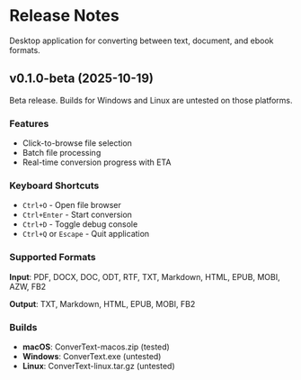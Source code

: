 # Release Notes

Desktop application for converting between text, document, and ebook formats.

## v0.1.0-beta (2025-10-19)

Beta release. Builds for Windows and Linux are untested on those platforms.

### Features

- Click-to-browse file selection
- Batch file processing
- Real-time conversion progress with ETA

### Keyboard Shortcuts

- `Ctrl+O` - Open file browser
- `Ctrl+Enter` - Start conversion
- `Ctrl+D` - Toggle debug console
- `Ctrl+Q` or `Escape` - Quit application

### Supported Formats

**Input**: PDF, DOCX, DOC, ODT, RTF, TXT, Markdown, HTML, EPUB, MOBI, AZW, FB2

**Output**: TXT, Markdown, HTML, EPUB, MOBI, FB2

### Builds

- **macOS**: ConverText-macos.zip (tested)
- **Windows**: ConverText.exe (untested)
- **Linux**: ConverText-linux.tar.gz (untested)
